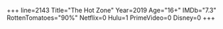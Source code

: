 +++
line=2143
Title="The Hot Zone"
Year=2019
Age="16+"
IMDb="7.3"
RottenTomatoes="90%"
Netflix=0
Hulu=1
PrimeVideo=0
Disney=0
+++

